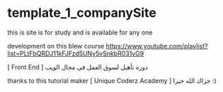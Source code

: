 # template_1_companySite
this is site is for study and is available for any one

development on this blew course 
https://www.youtube.com/playlist?list=PLtFbQRDJ11kFJFzd5UNy5vSnkbR031vG9

[ Front End ] دورة تأهيل لسوق العمل فى مجال الويب

thanks to this tutorial maker [ Unique Coderz Academy ]
جزاك الله خيرا
:)
